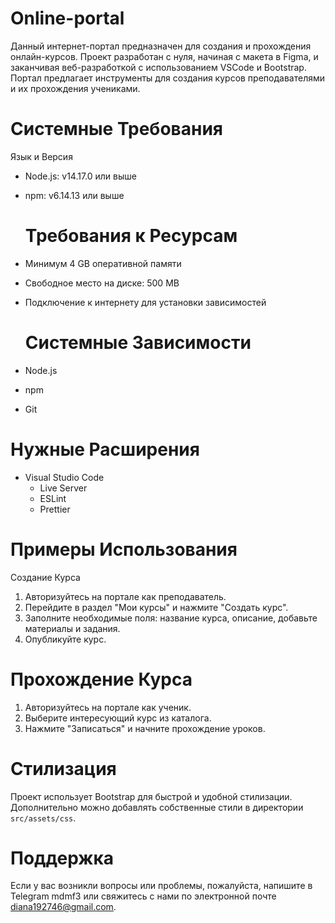 # Online-portal
  Данный интернет-портал предназначен для создания и прохождения онлайн-курсов. Проект разработан с нуля, начиная с макета в Figma, и заканчивая веб-разработкой с использованием VSCode и Bootstrap. Портал предлагает  инструменты для создания курсов преподавателями и их прохождения учениками.

  # Системные Требования
   Язык и Версия
- Node.js: v14.17.0 или выше
- npm: v6.14.13 или выше
  
  # Требования к Ресурсам
- Минимум 4 GB оперативной памяти
- Свободное место на диске: 500 MB
- Подключение к интернету для установки зависимостей

  # Системные Зависимости
- Node.js
- npm
- Git

# Нужные Расширения
- Visual Studio Code
  - Live Server
  - ESLint
  - Prettier

# Примеры Использования

   Создание Курса
1. Авторизуйтесь на портале как преподаватель.
2. Перейдите в раздел "Мои курсы" и нажмите "Создать курс".
3. Заполните необходимые поля: название курса, описание, добавьте материалы и задания.
4. Опубликуйте курс.

  # Прохождение Курса

1. Авторизуйтесь на портале как ученик.
2. Выберите интересующий курс из каталога.
3. Нажмите "Записаться" и начните прохождение уроков.

  # Стилизация

Проект использует Bootstrap для быстрой и удобной стилизации. Дополнительно можно добавлять собственные стили в директории `src/assets/css`.

  # Поддержка

Если у вас возникли вопросы или проблемы, пожалуйста, напишите в Telegram mdmf3 или свяжитесь с нами по электронной почте diana192746@gmail.com.
